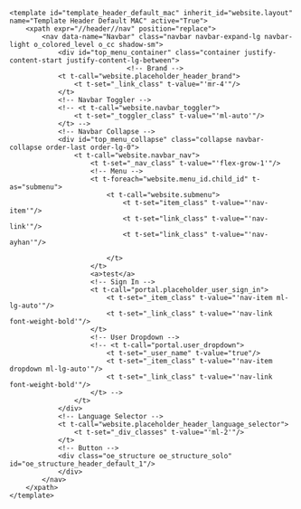     <template id="template_header_default_mac" inherit_id="website.layout" name="Template Header Default MAC" active="True">
        <xpath expr="//header//nav" position="replace">
            <nav data-name="Navbar" class="navbar navbar-expand-lg navbar-light o_colored_level o_cc shadow-sm">
                <div id="top_menu_container" class="container justify-content-start justify-content-lg-between">
                                 <!-- Brand -->
                <t t-call="website.placeholder_header_brand">
                    <t t-set="_link_class" t-value="'mr-4'"/>
                </t>
                <!-- Navbar Toggler -->
                <!-- <t t-call="website.navbar_toggler">
                    <t t-set="_toggler_class" t-value="'ml-auto'"/>
                </t> -->
                <!-- Navbar Collapse -->
                <div id="top_menu_collapse" class="collapse navbar-collapse order-last order-lg-0">
                    <t t-call="website.navbar_nav">
                        <t t-set="_nav_class" t-value="'flex-grow-1'"/>
                        <!-- Menu -->
                        <t t-foreach="website.menu_id.child_id" t-as="submenu">
                            <t t-call="website.submenu">
                                <t t-set="item_class" t-value="'nav-item'"/>
                                <t t-set="link_class" t-value="'nav-link'"/>
                                <t t-set="link_class" t-value="'nav-ayhan'"/>

                            </t>
                        </t>
                        <a>test</a>
                        <!-- Sign In -->
                        <t t-call="portal.placeholder_user_sign_in">
                            <t t-set="_item_class" t-value="'nav-item ml-lg-auto'"/>
                            <t t-set="_link_class" t-value="'nav-link font-weight-bold'"/>
                        </t>
                        <!-- User Dropdown -->
                        <!-- <t t-call="portal.user_dropdown">
                            <t t-set="_user_name" t-value="true"/>
                            <t t-set="_item_class" t-value="'nav-item dropdown ml-lg-auto'"/>
                            <t t-set="_link_class" t-value="'nav-link font-weight-bold'"/>
                        </t> -->
                    </t>
                </div>
                <!-- Language Selector -->
                <t t-call="website.placeholder_header_language_selector">
                    <t t-set="_div_classes" t-value="'ml-2'"/>
                </t>
                <!-- Button -->
                <div class="oe_structure oe_structure_solo" id="oe_structure_header_default_1"/>
                </div>
            </nav>
        </xpath>
    </template>